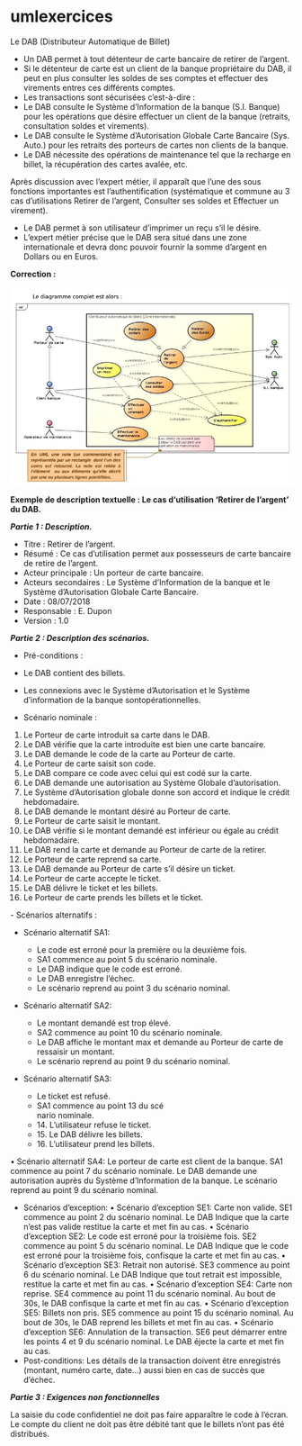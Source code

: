 # umlexercices

Le DAB (Distributeur Automatique de Billet)

- Un DAB permet à tout détenteur de carte bancaire de retirer de l’argent.
- Si le détenteur de carte est un client de la banque propriétaire du DAB, il peut en plus consulter les soldes de ses comptes et effectuer des virements entres ces différents comptes.
- Les transactions sont sécurisées c’est-à-dire :
- Le DAB consulte le Système d’Information de la banque (S.I. Banque) pour les opérations que désire effectuer un client de la banque (retraits, consultation soldes et virements).
- Le DAB consulte le Système d’Autorisation Globale Carte Bancaire (Sys. Auto.) pour les retraits des porteurs de cartes non clients de la banque.
- Le DAB nécessite des opérations de maintenance tel que la recharge en billet, la récupération des cartes avalée, etc.

Après discussion avec l’expert métier, il apparaît que l’une des sous fonctions importantes est
l’authentification (systématique et commune au 3 cas d’utilisations Retirer de l’argent,
Consulter ses soldes et Effectuer un virement).
- Le DAB permet à son utilisateur d’imprimer un reçu s’il le désire.
- L’expert métier précise que le DAB sera situé dans une zone internationale et devra donc pouvoir fournir la somme d’argent en Dollars ou en Euros.

__Correction :__

![img](https://github.com/toufik17/umlexercices/blob/master/dab.JPG)

__Exemple de description textuelle : Le cas d‘utilisation ‘Retirer de l’argent’ du DAB.__

___Partie 1 : Description.___

- Titre : Retirer de l’argent.
- Résumé : Ce cas d’utilisation permet aux possesseurs de carte bancaire de retire de l’argent.
- Acteur principale : Un porteur de carte bancaire.
- Acteurs secondaires : Le Système d’Information de la banque et le Système d’Autorisation Globale Carte Bancaire.
- Date : 08/07/2018
- Responsable : E. Dupon
- Version : 1.0

___Partie 2 : Description des scénarios.___

- Pré-conditions :
- Le DAB contient des billets.
- Les connexions avec le Système d’Autorisation et le Système d’information de la banque sontopérationnelles.

- Scénario nominale :
<ol>
   <li>Le Porteur de carte introduit sa carte dans le DAB.</li>
   <li>Le DAB vérifie que la carte introduite est bien une carte bancaire.</li>
   <li>Le DAB demande le code de la carte au Porteur de carte.</li>
   <li>Le Porteur de carte saisit son code.</li>
   <li>Le DAB compare ce code avec celui qui est codé sur la carte.</li>
   <li>Le DAB demande une autorisation au Système Globale d’autorisation.</li>
   <li>Le Système d’Autorisation globale donne son accord et indique le crédit hebdomadaire.</li>
   <li>Le DAB demande le montant désiré au Porteur de carte.</li>
   <li>Le Porteur de carte saisit le montant.</li>
   <li>Le DAB vérifie si le montant demandé est inférieur ou égale au crédit hebdomadaire.</li>
   <li>Le DAB rend la carte et demande au Porteur de carte de la retirer.</li>
   <li>Le Porteur de carte reprend sa carte.</li>
   <li>Le DAB demande au Porteur de carte s’il désire un ticket.</li>
   <li>Le Porteur de carte accepte le ticket.</li>
   <li>Le DAB délivre le ticket et les billets.</li>
   <li>Le Porteur de carte prends les billets et le ticket.</li>
</ol>
- Scénarios alternatifs :
<ul>
   <li>Scénario alternatif SA1:</li>
      <ul>
      <li>Le code est erroné pour la première ou la deuxième fois.</li>
      <li>SA1 commence au point 5 du scénario nominale.</li>
      <li>Le DAB indique que le code est erroné.</li>
      <li>Le DAB enregistre l’échec.</li>
      <li>Le scénario reprend au point 3 du scénario nominal.</li>
     </ul>
 </ul>
 
 <ul>
   <li>Scénario alternatif SA2: </li>
    <ul>
    <li>Le montant demandé est trop élevé.</li>
    <li>SA2 commence au point 10 du scénario nominale.</li>
    <li>Le DAB affiche le montant max et demande au Porteur de carte de ressaisir un montant.</li>
    <li>Le scénario reprend au point 9 du scénario nominal.</li>
     </ul>
 </ul>
 
<ul>
   <li>Scénario alternatif SA3: </li>
   <ul>
    <li>Le ticket est refusé.</li></li>
    <li>SA1 commence au point 13 du scé</li>nario nominale.</li>
    <li>14. L’utilisateur refuse le ticket.</li>
    <li>15. Le DAB délivre les billets.</li>
    <li>16. L’utilisateur prend les billets.</li>
     </ul>
 </ul>
 
• Scénario alternatif SA4: Le porteur de carte est client de la banque.
SA1 commence au point 7 du scénario nominale.
Le DAB demande une autorisation auprès du Système d’Information de la banque.
Le scénario reprend au point 9 du scénario nominal.
- Scénarios d’exception:
• Scénario d’exception SE1: Carte non valide.
SE1 commence au point 2 du scénario nominal.
Le DAB Indique que la carte n’est pas valide restitue la carte et met fin au cas.
• Scénario d’exception SE2: Le code est erroné pour la troisième fois.
SE2 commence au point 5 du scénario nominal.
Le DAB Indique que le code est erroné pour la troisième fois, confisque la carte et met fin au cas.
• Scénario d’exception SE3: Retrait non autorisé.
SE3 commence au point 6 du scénario nominal.
Le DAB Indique que tout retrait est impossible, restitue la carte et met fin au cas.
• Scénario d’exception SE4: Carte non reprise.
SE4 commence au point 11 du scénario nominal.
Au bout de 30s, le DAB confisque la carte et met fin au cas.
• Scénario d’exception SE5: Billets non pris.
SE5 commence au point 15 du scénario nominal.
Au bout de 30s, le DAB reprend les billets et met fin au cas.
• Scénario d’exception SE6: Annulation de la transaction.
SE6 peut démarrer entre les points 4 et 9 du scénario nominal.
Le DAB éjecte la carte et met fin au cas.
- Post-conditions:
Les détails de la transaction doivent être enregistrés (montant, numéro carte, date…) aussi bien
en cas de succès que d’échec.

___Partie 3 : Exigences non fonctionnelles___

La saisie du code confidentiel ne doit pas faire apparaître le code à l’écran.
Le compte du client ne doit pas être débité tant que le billets n’ont pas été distribués.
